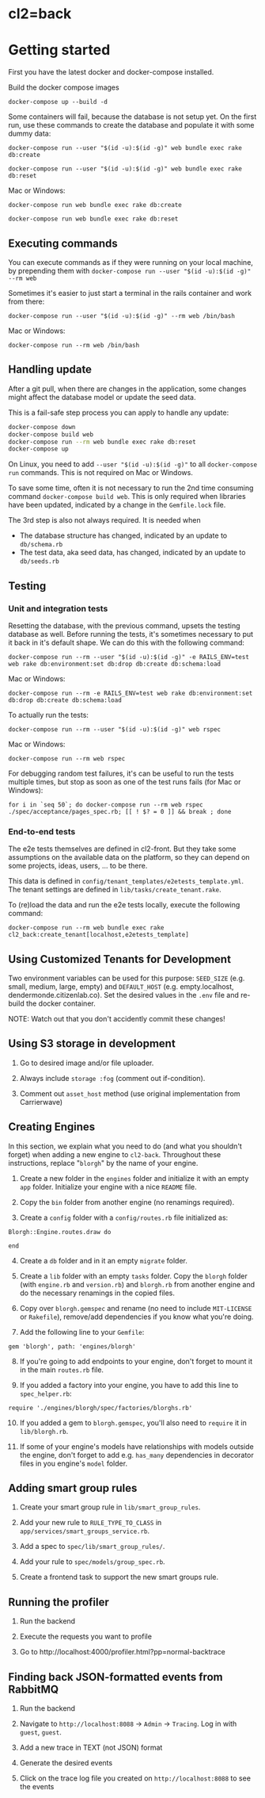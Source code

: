 # cl2=back

# Getting started

First you have the latest docker and docker-compose installed.

Build the docker compose images
```
docker-compose up --build -d
```
Some containers will fail, because the database is not setup yet.
On the first run, use these commands to create the database and populate it with some dummy data:

```
docker-compose run --user "$(id -u):$(id -g)" web bundle exec rake db:create

docker-compose run --user "$(id -u):$(id -g)" web bundle exec rake db:reset
```

Mac or Windows:

```
docker-compose run web bundle exec rake db:create

docker-compose run web bundle exec rake db:reset
```


## Executing commands

You can execute commands as if they were running on your local machine, by prepending them with `docker-compose run --user "$(id -u):$(id -g)" --rm web `

Sometimes it's easier to just start a terminal in the rails container and work from there:
```
docker-compose run --user "$(id -u):$(id -g)" --rm web /bin/bash
```

Mac or Windows:

```
docker-compose run --rm web /bin/bash
```

## Handling update

After a git pull, when there are changes in the application, some changes might affect the database model or update the seed data.

This is a fail-safe step process you can apply to handle any update:

```bash
docker-compose down
docker-compose build web
docker-compose run --rm web bundle exec rake db:reset
docker-compose up
```

On Linux, you need to add `--user "$(id -u):$(id -g)"` to all `docker-compose run` commands. This is not required on Mac or Windows.

To save some time, often it is not necessary to run the 2nd time consuming command `docker-compose build web`. This is only required when libraries have been updated, indicated by a change in the `Gemfile.lock` file.

The 3rd step is also not always required. It is needed when

- The database structure has changed, indicated by an update to `db/schema.rb`
- The test data, aka seed data, has changed, indicated by an update to `db/seeds.rb`

## Testing

### Unit and integration tests
Resetting the database, with the previous command, upsets the testing database as well. Before running the tests, it's sometimes necessary to put it back in it's default shape. We can do this with the following command:

```
docker-compose run --rm --user "$(id -u):$(id -g)" -e RAILS_ENV=test web rake db:environment:set db:drop db:create db:schema:load
```

Mac or Windows:

```
docker-compose run --rm -e RAILS_ENV=test web rake db:environment:set db:drop db:create db:schema:load
```

To actually run the tests:
```
docker-compose run --rm --user "$(id -u):$(id -g)" web rspec

```

Mac or Windows:

```
docker-compose run --rm web rspec

```

For debugging random test failures, it's can be useful to run the tests multiple times, but stop as soon as one of the test runs fails (for Mac or Windows):

```
for i in `seq 50`; do docker-compose run --rm web rspec ./spec/acceptance/pages_spec.rb; [[ ! $? = 0 ]] && break ; done
```

### End-to-end tests

The e2e tests themselves are defined in cl2-front. But they take some assumptions on the available data on the platform, so they can depend on some projects, ideas, users, ... to be there.

This data is defined in `config/tenant_templates/e2etests_template.yml`. The tenant settings are defined in `lib/tasks/create_tenant.rake`.

To (re)load the data and run the e2e tests locally, execute the following command:

```
docker-compose run --rm web bundle exec rake cl2_back:create_tenant[localhost,e2etests_template]
```


## Using Customized Tenants for Development

Two environment variables can be used for this purpose: `SEED_SIZE` (e.g. small, medium, large, empty) and `DEFAULT_HOST` (e.g. empty.localhost, dendermonde.citizenlab.co). Set the desired values in the `.env` file and re-build the docker container.

NOTE: Watch out that you don't accidently commit these changes!


## Using S3 storage in development

1. Go to desired image and/or file uploader.

2. Always include `storage :fog` (comment out if-condition).

3. Comment out `asset_host` method (use original implementation from Carrierwave)


## Creating Engines

In this section, we explain what you need to do (and what you shouldn't forget) when adding a new engine to `cl2-back`. Throughout these instructions, replace "`blorgh`" by the name of your engine.

1. Create a new folder in the `engines` folder and initialize it with an empty `app` folder. Initialize your engine with a nice `README` file.

2. Copy the `bin` folder from another engine (no renamings required).

3. Create a `config` folder with a `config/routes.rb` file initialized as:
```
Blorgh::Engine.routes.draw do

end
```

4. Create a `db` folder and in it an empty `migrate` folder.

5. Create a `lib` folder with an empty `tasks` folder. Copy the `blorgh` folder (with `engine.rb` and `version.rb`) and `blorgh.rb` from another engine and do the necessary renamings in the copied files.

6. Copy over `blorgh.gemspec` and rename (no need to include `MIT-LICENSE` or `Rakefile`), remove/add dependencies if you know what you're doing.

7. Add the following line to your `Gemfile`:
```
gem 'blorgh', path: 'engines/blorgh'
```

8. If you're going to add endpoints to your engine, don't forget to mount it in the main `routes.rb` file.

9. If you added a factory into your engine, you have to add this line to `spec_helper.rb`:
```
require './engines/blorgh/spec/factories/blorghs.rb'
```

10. If you added a gem to `blorgh.gemspec`, you'll also need to `require` it in `lib/blorgh.rb`.

11. If some of your engine's models have relationships with models outside the engine, don't forget to add e.g. `has_many` dependencies in decorator files in you engine's `model` folder.


## Adding smart group rules

1. Create your smart group rule in `lib/smart_group_rules`.

2. Add your new rule to `RULE_TYPE_TO_CLASS` in `app/services/smart_groups_service.rb`.

3. Add a spec to `spec/lib/smart_group_rules/`.

4. Add your rule to `spec/models/group_spec.rb`.

5. Create a frontend task to support the new smart groups rule.


## Running the profiler

1. Run the backend

2. Execute the requests you want to profile

3. Go to http://localhost:4000/profiler.html?pp=normal-backtrace


## Finding back JSON-formatted events from RabbitMQ

1. Run the backend

2. Navigate to `http://localhost:8088` -> `Admin` -> `Tracing`. Log in with `guest`, `guest`.

3. Add a new trace in TEXT (not JSON) format

4. Generate the desired events

5. Click on the trace log file you created on `http://localhost:8088` to see the events
